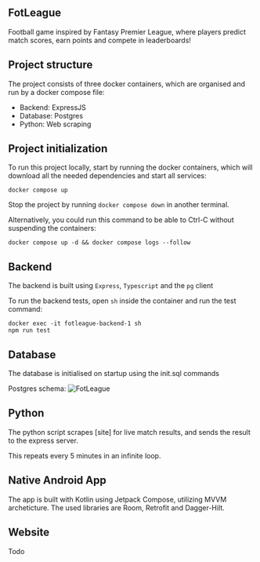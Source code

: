 ## FotLeague

Football game inspired by Fantasy Premier League, where players predict match scores, earn points and compete in leaderboards!

## Project structure

The project consists of three docker containers, which are organised and run by a docker compose file:
- Backend: ExpressJS 
- Database: Postgres
- Python: Web scraping

## Project initialization

To run this project locally, start by running the docker containers, which will download all the needed dependencies and start all services:

```docker compose up```

Stop the project by running `docker compose down` in another terminal.

Alternatively, you could run this command to be able to Ctrl-C without suspending the containers:

```docker compose up -d && docker compose logs --follow```


## Backend 

The backend is built using `Express`, `Typescript` and the `pg` client

To run the backend tests, open `sh` inside the container and run the test command:

```
docker exec -it fotleague-backend-1 sh
npm run test
```

## Database

The database is initialised on startup using the init.sql commands

Postgres schema:
![FotLeague](./images/FotLeague.drawio.png)

## Python

The python script scrapes [site] for live match results, and sends the result to the express server. 

This repeats every 5 minutes in an infinite loop. 

## Native Android App

The app is built with Kotlin using Jetpack Compose, utilizing MVVM archeticture. The used libraries are Room, Retrofit and Dagger-Hilt.

## Website

Todo
